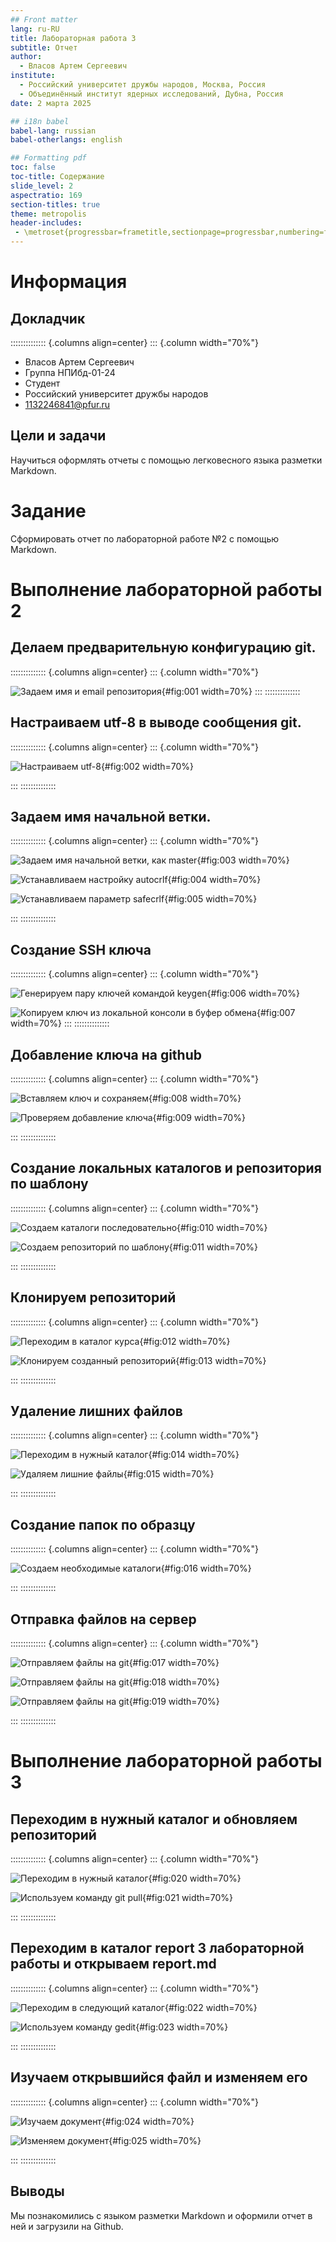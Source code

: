 ```yaml
---
## Front matter
lang: ru-RU
title: Лабораторная работа 3
subtitle: Отчет
author:
  - Власов Артем Сергеевич
institute:
  - Российский университет дружбы народов, Москва, Россия
  - Объединённый институт ядерных исследований, Дубна, Россия
date: 2 марта 2025

## i18n babel
babel-lang: russian
babel-otherlangs: english

## Formatting pdf
toc: false
toc-title: Содержание
slide_level: 2
aspectratio: 169
section-titles: true
theme: metropolis
header-includes:
 - \metroset{progressbar=frametitle,sectionpage=progressbar,numbering=fraction}
---
```


# Информация

## Докладчик

:::::::::::::: {.columns align=center}
::: {.column width="70%"}

  * Власов Артем Сергеевич
  * Группа НПИбд-01-24
  * Студент
  * Российский университет дружбы народов
  * [1132246841@pfur.ru](mailto:1132246841@pfur.ru)


## Цели и задачи

Научиться оформлять отчеты с помощью легковесного языка разметки Markdown.

# Задание

Сформировать отчет по лабораторной работе №2 с помощью Markdown.

                                                    
# Выполнение лабораторной работы 2

## Делаем предварительную конфигурацию git.

:::::::::::::: {.columns align=center}
::: {.column width="70%"}

![Задаем имя и email репозитория](image/1.png){#fig:001 width=70%}
:::
::::::::::::::


## Настраиваем utf-8 в выводе сообщения git.

:::::::::::::: {.columns align=center}
::: {.column width="70%"}

![Настраиваем utf-8](image/2.png){#fig:002 width=70%}

:::
::::::::::::::


## Задаем имя начальной ветки.

:::::::::::::: {.columns align=center}
::: {.column width="70%"}

![Задаем имя начальной ветки, как master](image/3.png){#fig:003 width=70%}

![Устанавливаем настройку autocrlf](image/4.png){#fig:004 width=70%}

![Устанавливаем параметр safecrlf](image/5.png){#fig:005 width=70%}

:::
::::::::::::::


## Создание SSH ключа

:::::::::::::: {.columns align=center}
::: {.column width="70%"}

![Генерируем пару ключей командой keygen](image/6.png){#fig:006 width=70%}

![Копируем ключ из локальной консоли в буфер обмена](image/7.png){#fig:007 width=70%}
:::
::::::::::::::


## Добавление ключа на github

:::::::::::::: {.columns align=center}
::: {.column width="70%"}

![Вставляем ключ и сохраняем](image/8.png){#fig:008 width=70%}

![Проверяем добавление ключа](image/9.png){#fig:009 width=70%}

:::
::::::::::::::


## Создание локальных каталогов и репозитория по шаблону

:::::::::::::: {.columns align=center}
::: {.column width="70%"}

![Создаем каталоги последовательно](image/10.png){#fig:010 width=70%}

![Создаем репозиторий по шаблону](image/11.png){#fig:011 width=70%}

:::
::::::::::::::


## Клонируем репозиторий

:::::::::::::: {.columns align=center}
::: {.column width="70%"}

![Переходим в каталог курса](image/12.png){#fig:012 width=70%}

![Клонируем созданный репозиторий](image/13.png){#fig:013 width=70%}

:::
::::::::::::::

## Удаление лишних файлов

:::::::::::::: {.columns align=center}
::: {.column width="70%"}

![Переходим в нужный каталог](image/14.png){#fig:014 width=70%}

![Удаляем лишние файлы](image/15.png){#fig:015 width=70%}

:::
::::::::::::::


## Создание папок по образцу 

:::::::::::::: {.columns align=center}
::: {.column width="70%"}

![Создаем необходимые каталоги](image/16.png){#fig:016 width=70%}

:::
::::::::::::::


## Отправка файлов на сервер

:::::::::::::: {.columns align=center}
::: {.column width="70%"}

![Отправляем файлы на git](image/17.png){#fig:017 width=70%}

![Отправляем файлы на git](image/18.png){#fig:018 width=70%}

![Отправляем файлы на git](image/19.png){#fig:019 width=70%}

:::
::::::::::::::


# Выполнение лабораторной работы 3

## Переходим в нужный каталог и обновляем репозиторий

:::::::::::::: {.columns align=center}
::: {.column width="70%"}

![Переходим в нужный каталог](image/20.png){#fig:020 width=70%}

![Используем команду git pull](image/21.png){#fig:021 width=70%}

:::
::::::::::::::


## Переходим в каталог report 3 лабораторной работы и открываем report.md

:::::::::::::: {.columns align=center}
::: {.column width="70%"}

![Переходим в следующий каталог](image/22.png){#fig:022 width=70%}

![Используем команду gedit](image/23.png){#fig:023 width=70%}

:::
::::::::::::::


## Изучаем открывшийся файл и изменяем его

:::::::::::::: {.columns align=center}
::: {.column width="70%"}

![Изучаем документ](image/24.png){#fig:024 width=70%}

![Изменяем документ](image/25.png){#fig:025 width=70%}

:::
::::::::::::::



## Выводы
Мы познакомились с языком разметки Markdown и оформили отчет в ней и загрузили на Github.
